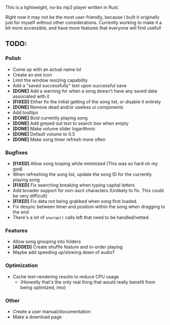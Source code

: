 This is a lightweight, no-bs mp3 player written in Rust.

Right now it may not be the most user-friendly, because I built it originally just for myself without other considerations. Currently working to make it a bit more accessible, and have more features that everyone will find useful!
## TODO:
### Polish
- Come up with an actual name lol
- Create an exe icon
- Limit the window resizing capability
- Add a "saved successfully" text upon successful save
- **\[DONE\]** Add a warning for when a song doesn't have any saved data associated with it
- **\[FIXED\]** Either fix the initial getting of the song list, or disable it entirely
- **\[DONE\]** Remove dead and/or useless ui components
- Add tooltips
- **\[DONE\]** Bold currently playing song
- **\[DONE\]** Add greyed out text to search box when empty
- **\[DONE\]** Make volume slider logarithmic
- **\[DONE\]** Default volume to 0.5
- **\[DONE\]** Make song timer refresh more often
### Bugfixes
- **\[FIXED\]** Allow song looping while minimized (This was so hard oh my god)
- When refreshing the song list, update the song ID for the currently playing song
- **\[FIXED\]** Fix searching breaking when typing capital letters
- Add broader support for non-ascii characters (Unlikely to fix. This could be very difficult)
- **\[FIXED\]** Fix data not being grabbed when song first loaded.
- Fix desync between timer and position within the song when dragging to the end
- There's a lot of `unwrap()` calls left that need to be handled/vetted.
### Features
- Allow song grouping into folders
- **\[ADDED\]** Create shuffle feature and in-order playing
- Maybe add speeding up/slowing down of audio?
### Optimization
- Cache text-rendering results to reduce CPU usage
	- (Honestly that's the only real thing that would really benefit from being optimized, imo)
### Other
- Create a user manual/documentation
- Make a download page
